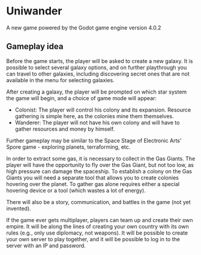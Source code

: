 # Uniwander
A new game powered by the Godot game engine version 4.0.2

## Gameplay idea

Before the game starts, the player will be asked to create a new galaxy. It is possible to select several galaxy options, and on further playthrough you can travel to other galaxies, including discovering secret ones that are not available in the menu for selecting galaxies.

After creating a galaxy, the player will be prompted on which star system the game will begin, and a choice of game mode will appear:

- Colonist: The player will control his colony and its expansion. Resource gathering is simple here, as the colonies mine them themselves.
- Wanderer: The player will not have his own colony and will have to gather resources and money by himself.

Further gameplay may be similar to the Space Stage of Electronic Arts' Spore game - exploring planets, terraforming, etc.

In order to extract some gas, it is necessary to collect in the Gas Giants. The player will have the opportunity to fly over the Gas Giant, but not too low, as high pressure can damage the spaceship. To establish a colony on the Gas Giants you will need a separate tool that allows you to create colonies hovering over the planet. To gather gas alone requires either a special hovering device or a tool (which wastes a lot of energy).

There will also be a story, communication, and battles in the game (not yet invented).

If the game ever gets multiplayer, players can team up and create their own empire. It will be along the lines of creating your own country with its own rules (e.g., only use diplomacy, not weapons). It will be possible to create your own server to play together, and it will be possible to log in to the server with an IP and password.
